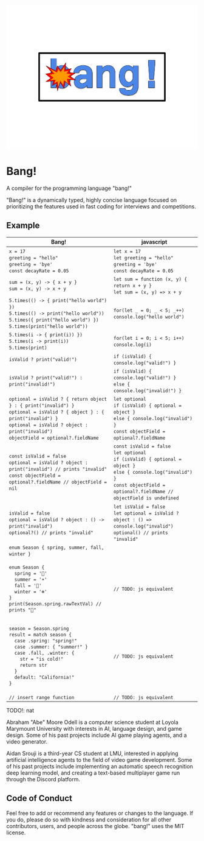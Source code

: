 ![a logo for the programming language bang!, it is big blue bubble letters with a small cartoon explosion coming from the b](docs/logo.png "Logo")

# Bang!

A compiler for the programming language "bang!"

"Bang!" is a dynamically typed, highly concise language focused on prioritizing the features used in fast coding for interviews and competitions.

## Example

| Bang!                                                                                                                                                                                                                                                        | javascript                                                                                                                                                                                      |
| ------------------------------------------------------------------------------------------------------------------------------------------------------------------------------------------------------------------------------------------------------------ | ----------------------------------------------------------------------------------------------------------------------------------------------------------------------------------------------- |
| `x = 17`<br>`greeting = "hello"`<br>`greeting = 'bye'`<br>`const decayRate = 0.05`                                                                                                                                                                           | `let x = 17`<br>`let greeting = "hello"`<br>`greeting = 'bye'`<br>`const decayRate = 0.05`                                                                                                      |
| `sum = (x, y) -> { x + y }`<br>`sum = (x, y) -> x + y`                                                                                                                                                                                                       | `let sum = function (x, y) { return x + y }`<br>`let sum = (x, y) => x + y`                                                                                                                     |
| `5.times(() -> { print("hello world") })`<br>`5.times(() -> print("hello world"))`<br>`5.times({ print("hello world") })`<br>`5.times(print("hello world"))`                                                                                                 | `for(let _ = 0; _ < 5; _++) console.log("hello world")`                                                                                                                                         |
| `5.times(i -> { print(i)) })`<br>`5.times(i -> print(i))`<br>`5.times(print)`                                                                                                                                                                                | `for(let i = 0; i < 5; i++) console.log(i)`                                                                                                                                                     |
| `isValid ? print("valid!")`                                                                                                                                                                                                                                  | `if (isValid) { console.log("valid!") }`                                                                                                                                                        |
| `isValid ? print("valid!") : print("invalid!")`                                                                                                                                                                                                              | `if (isValid) { console.log("valid!") }`<br>`else { console.log("invalid!") }`                                                                                                                  |
| `optional = isValid ? { return object } : { print("invalid") }`<br>`optional = isValid ? { object } : { print("invalid") }`<br>`optional = isValid ? object : print("invalid")`<br>`objectField = optional?.fieldName`<br>                                   | `let optional`<br>`if (isValid) { optional = object }`<br>`else { console.log("invalid") }`<br>`const objectField = optional?.fieldName`                                                        |
| `const isValid = false`<br>`optional = isValid ? object : print("invalid") // prints "invalid"`<br>`const objectField = optional?.fieldName // objectField = nil`                                                                                            | `const isValid = false`<br>`let optional`<br>`if (isValid) { optional = object }`<br>`else { console.log("invalid") }`<br>`const objectField = optional?.fieldName // objectField is undefined` |
| `isValid = false`<br>`optional = isValid ? object : () -> print("invalid")`<br>`optional?() // prints "invalid"`                                                                                                                                             | `let isValid = false`<br>`let optional = isValid ? object : () => console.log("invalid")`<br>`optional() // prints "invalid"`                                                                   |
| `enum Season { spring, summer, fall, winter }`                                                                                                                                                                                                               |
| <pre>`enum Season { `<br>`  spring = '🌷'`<br>`  summer = '☀️'`<br>`  fall = '🍁'`<br>`  winter = '❄️'`<br>`}`<br>`print(Season.spring.rawTextVal) // prints "🌷"`</pre>                                                                                     | `// TODO: js equivalent`                                                                                                                                                                        |
| <pre>`season = Season.spring`<br>`result = match season {`<br>`  case .spring: "spring!"`<br>`  case .summer: { "summer!" }`<br>`  case .fall, .winter: {`<br>`    str = "is cold!"`<br>`    return str`<br>`  }`<br>`  default: "California!"`<br>`}`</pre> | `// TODO: js equivalent`                                                                                                                                                                        |
| `// insert range function`                                                                                                                                                                                                                                   | `// TODO: js equivalent`                                                                                                                                                                        |

TODO!: nat

Abraham "Abe" Moore Odell is a computer science student at Loyola Marymount University with interests in AI, language design, and game design. Some of his past projects include AI game playing agents, and a video generator.

Aidan Srouji is a third-year CS student at LMU, interested in applying artificial intelligence agents to the field of video game development. Some of his past projects include implementing an automatic speech recognition deep learning model, and creating a text-based multiplayer game run through the Discord platform.

## Code of Conduct

Feel free to add or recommend any features or changes to the language. If you do, please do so with kindness and consideration for all other contributors, users, and people across the globe. "bang!" uses the MIT license.
